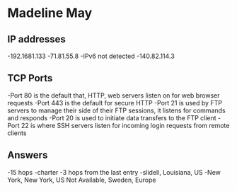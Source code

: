 # Madeline May
## IP addresses
-192.1681.133
-71.81.55.8
-IPv6 not detected
-140.82.114.3
## TCP Ports
-Port 80 is the default that, HTTP, web servers listen on for web browser requests
-Port 443 is the default for secure HTTP
-Port 21 is used by FTP servers to manage their side of their FTP sessions, it listens for commands and responds
-Port 20 is used to initiate data transfers to the FTP client
-Port 22 is where SSH servers listen for incoming login requests from remote clients
## Answers
-15 hops
-charter
-3 hops from the last entry
-slidell, Louisiana, US
-New York, New York, US
Not Available, Sweden, Europe
